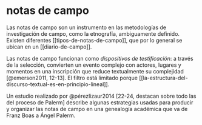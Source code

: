 # notas de campo
Las notas de campo son un instrumento en las metodologías de investigación de campo, como la etnografía, ambiguamente definido. Existen diferentes [[tipos-de-notas-de-campo]], que por lo general se ubican en un [[diario-de-campo]].

Las notas de campo funcionan como *dispositivos de testificación*: a través de la selección, convierten un evento complejo con actores, lugares y momentos en una inscripción que reduce textualmente su complejidad [@emerson2011, 12-13]. El filtro está limitado porque [[la-estructura-del-discurso-textual-es-en-principio-lineal]].

Un estudio realizado por @pérezlizaur2014 [22-24, destacan sobre todo las del proceso de Palerm] describe algunas estrategias usadas para producir y organizar las notas de campo en una genealogía académica que va de Franz Boas a Ángel Palerm.

<!-- Sobre las notas de campo en el trabajo etnográfico: http://www.raulpacheco.org/2021/01/using-ethnographic-field-notes-in-the-actual-writing-of-a-paper/ -->